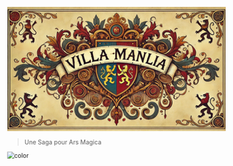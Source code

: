 <!-- _coverpage.md -->
<!-- background image -->
[![](img/VillaManlia.jpg)](#la-saga-de-villa-manlia)
> Une Saga pour Ars Magica
<!-- background color -->
![color](#6D071A)
